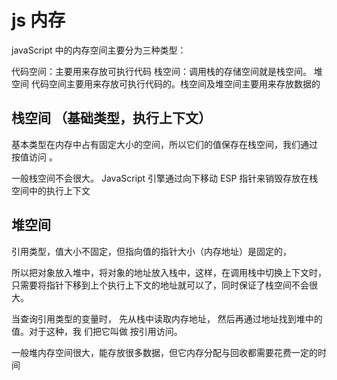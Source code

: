 # js 内存

javaScript 中的内存空间主要分为三种类型：

代码空间：主要⽤来存放可执⾏代码
栈空间：调⽤栈的存储空间就是栈空间。
堆空间
代码空间主要⽤来存放可执⾏代码的。栈空间及堆空间主要⽤来存放数据的

## 栈空间 （基础类型，执行上下文）

基本类型在内存中占有固定⼤⼩的空间，所以它们的值保存在栈空间，我们通过 按值访问 。

⼀般栈空间不会很⼤。
JavaScript 引擎通过向下移动 ESP 指针来销毁存放在栈空间中的执⾏上下⽂

## 堆空间

引⽤类型，值⼤⼩不固定，但指向值的指针⼤⼩（内存地址）是固定的，

所以把对象放⼊堆中，将对象的地址放⼊栈中，这样，在调⽤栈中切换上下⽂时，只需要将指针下移到上个执⾏上下⽂的地址就可以了，同时保证了栈空间不会很⼤。

当查询引⽤类型的变量时， 先从栈中读取内存地址， 然后再通过地址找到堆中的值。对于这种，我
们把它叫做 按引⽤访问。

⼀般堆内存空间很⼤，能存放很多数据，但它内存分配与回收都需要花费⼀定的时间
